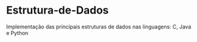 # Estrutura-de-Dados
Implementação das principais estruturas de dados nas linguagens: C, Java e Python
